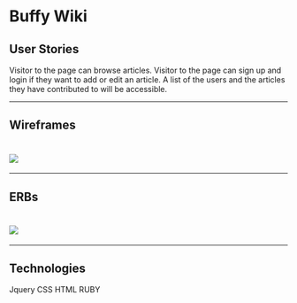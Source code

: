 # Buffy Wiki

## User Stories

Visitor to the page can browse articles.
Visitor to the page can sign up and login if they want to add or edit an article. 
A list of the users and the articles they have contributed to will be accessible. 


___ 

## Wireframes

# ![](http://i.imgur.com/KSBCpAG.png)


---

## ERBs

# ![](http://i.imgur.com/8gJX9tS.png)


___

## Technologies

Jquery
CSS
HTML
RUBY





